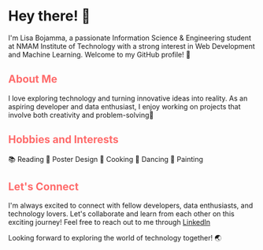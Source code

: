 <!-- Add CSS styling to headings -->
<style>
  h2 {
    color: #ff6b6b;
  }

  h3 {
    color: #55efc4;
  }
</style>

# Hey there! 👋

I'm Lisa Bojamma, a passionate Information Science & Engineering student at NMAM Institute of Technology with a strong interest in Web Development and Machine Learning. Welcome to my GitHub profile! 🚀

## About Me

I love exploring technology and turning innovative ideas into reality. As an aspiring developer and data enthusiast, I enjoy working on projects that involve both creativity and problem-solving🌟

## Hobbies and Interests

 📚 Reading 🎨 Poster Design 🍳 Cooking 💃 Dancing 🎨 Painting

## Let's Connect
I'm always excited to connect with fellow developers, data enthusiasts, and technology lovers. Let's collaborate and learn from each other on this exciting journey! Feel free to reach out to me through [LinkedIn](https://www.linkedin.com/in/lisa-bojamma-161202d/) 

Looking forward to exploring the world of technology together! 🌏
